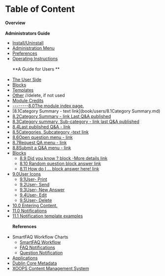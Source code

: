 # Table of Content

**Overview<br>**
<br>**Administrators Guide**
* [Install/Uninstall](book/1install.md)
* [Administration Menu](book/2administration.md)
* [Preferences](book/3preferences.md)
* [Operating Instructions](book/4operations.md)
<br><br>**A Guide for Users **<br><br>
* [The User Side](book/5userside.md)
* [Blocks](book/6blocks.md)
* [Templates](book/7templates.md)
* [Other](book/8other.md) //delete, if not used
* [Module Credits](book/9credits.md)
* [--------8.0The module index page.](book/users/8.0IndexPage.md)
* [8.1Category Summary - text link](book/users/8.1Category Summary.md)
* [8.2Category Summary - link Last Q&A published](book/users/credits.md)
* [8.3Category summary, Sub-category - link last Q&A published](book/users/credits.md)
* [8.4Last published Q&A - link](book/users/credits.md)
* [8.5Categories, Subcategory -text link](book/users/credits.md)
* [8.6Open question menu - link](book/users/credits.md)
* [8.7Request QA menu - link](book/users/credits.md)
* [8.8Submit a Q&A menu - link](book/users/credits.md)
* [Blocks](book/users/credits.md)
    * [8.9 Did you know ? block -More details link](book/users/8.9Blocks.md)
    * [8.10 Random question block answer link](book/users/credits.md)
    * [8.11 How do I ... block answer here! link](book/users/credits.md)
* [9.0User Icons](book/users/9.0UserIcons.md)
    * [9.1User- Print](book/users/9.1User-Print.md)
    * [9.2User- Send](book/users/9.2User-Send.md)
    * [9.3User- New Answer](book/users/9.3User-NewAnswer.md)
    * [9.4User- Edit](book/users/9.4User-Edit.md)
    * [9.5User- Delete](book/users/9.5User-Delete.md)
* [10.0 Entering Content.](book/users/10EnterContent.md)
* [11.0 Notifications](book/users/11Notifications.md)
* [11.1 Notification template examples](book/users/credits.md)
<br><br>**References**<br><br>
* SmartFAQ Workflow Charts
    * [SmartFAQ Workflow](book/references/workflow1.md)
    * [FAQ Notifications](book/references/workflow2.md)
    * [Question Notification](book/references/workflow3.md)
* [Applications](book/references/12.1Applications.md)
* [Dublin Core Metadata](book/references/12.2Dublin.md)
* [XOOPS Content Management System](book/references/12.4XOOPS.md)


